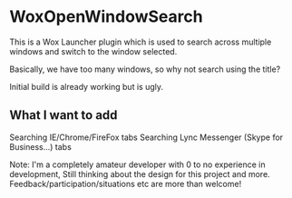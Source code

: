 # WoxOpenWindowSearch
This is a Wox Launcher plugin which is used to search across multiple windows and switch to the window selected.

Basically, we have too many windows, so why not search using the title?

Initial build is already working but is ugly.

## What I want to add
Searching IE/Chrome/FireFox tabs
Searching Lync Messenger (Skype for Business...) tabs


Note:
I'm a completely amateur developer with 0 to no experience in development,
Still thinking about the design for this project and more.
Feedback/participation/situations etc are more than welcome!
